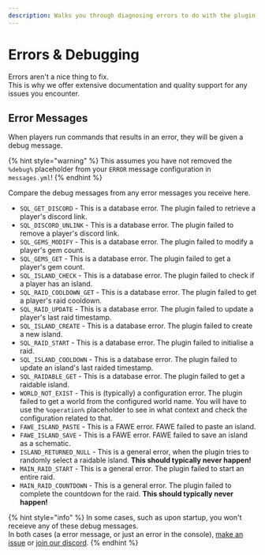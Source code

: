 ```yaml
---
description: Walks you through diagnosing errors to do with the plugin.
---
```


# Errors & Debugging

Errors aren't a nice thing to fix.\
This is why we offer extensive documentation and quality support for any issues you encounter.



## Error Messages

When players run commands that results in an error, they will be given a debug message.

{% hint style="warning" %}
This assumes you have not removed the `%debug%` placeholder from your `ERROR` message configuration in `messages.yml`!
{% endhint %}

Compare the debug messages from any error messages you receive here.

* `SQL_GET_DISCORD` - This is a database error. The plugin failed to retrieve a player's discord link.
* `SQL_DISCORD_UNLINK` - This is a database error. The plugin failed to remove a player's discord link.
* `SQL_GEMS_MODIFY` - This is a database error. The plugin failed to modify a player's gem count.
* `SQL_GEMS_GET` - This is a database error. The plugin failed to get a player's gem count.
* `SQL_ISLAND_CHECK` - This is a database error. The plugin failed to check if a player has an island.
* `SQL_RAID_COOLDOWN_GET` - This is a database error. The plugin failed to get a player's raid cooldown.
* `SQL_RAID_UPDATE` - This is a database error. The plugin failed to update a player's last raid timestamp.
* `SQL_ISLAND_CREATE` - This is a database error. The plugin failed to create a new island.
* `SQL_RAID_START` - This is a database error. The plugin failed to initialise a raid.
* `SQL_ISLAND_COOLDOWN` - This is a database error. The plugin failed to update an island's last raided timestamp.
* `SQL_RAIDABLE_GET` - This is a database error. The plugin failed to get a raidable island.
* `WORLD_NOT_EXIST` - This is (typically) a configuration error. The plugin failed to get a world from the configured world name. You will have to use the `%operation%` placeholder to see in what context and check the configuration related to that.
* `FAWE_ISLAND_PASTE` - This is a FAWE error. FAWE failed to paste an island.
* `FAWE_ISLAND_SAVE` - This is a FAWE error. FAWE failed to save an island as a schematic.
* `ISLAND_RETURNED_NULL` - This is a general error, when the plugin tries to randomly select a raidable island. **This should typically never happen!**&#x20;
* `MAIN_RAID_START` - This is a general error. The plugin failed to start an entire raid.
* `MAIN_RAID_COUNTDOWN` - This is a general error. The plugin failed to complete the countdown for  the raid. **This should typically never happen!**

{% hint style="info" %}
In some cases, such as upon startup, you won't receieve any of these debug messages.\
In both cases (a error message, or just an error in the console), [make an issue](https://github.com/TerraByteDev/SkyFactionsReborn/issues) or [join our discord](https://discord.com/invite/SwxXMrFdjp).
{% endhint %}

